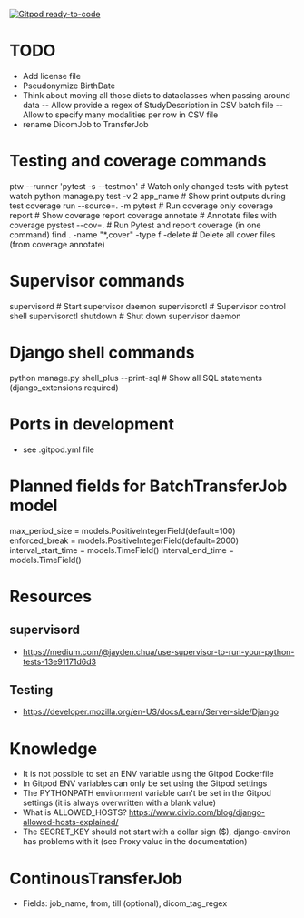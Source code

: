[![Gitpod ready-to-code](https://img.shields.io/badge/Gitpod-ready--to--code-blue?logo=gitpod)](https://gitpod.io/#https://github.com/medihack/adit)


# TODO
- Add license file
- Pseudonymize BirthDate
- Think about moving all those dicts to dataclasses when passing around data
-- Allow provide a regex of StudyDescription in CSV batch file
-- Allow to specify many modalities per row in CSV file
- rename DicomJob to TransferJob

# Testing and coverage commands
ptw --runner 'pytest -s --testmon'   # Watch only changed tests with pytest watch
python manage.py test -v 2 app_name   # Show print outputs during test
coverage run --source=. -m pytest   # Run coverage only
coverage report   # Show coverage report
coverage annotate   # Annotate files with coverage
pystest --cov=.   # Run Pytest and report coverage (in one command)
find . -name "*,cover" -type f -delete   # Delete all cover files (from coverage annotate)

# Supervisor commands
supervisord   # Start supervisor daemon
supervisorctl  # Supervisor control shell
supervisorctl shutdown  # Shut down supervisor daemon

# Django shell commands
python manage.py shell_plus --print-sql  # Show all SQL statements (django_extensions required)

# Ports in development
- see .gitpod.yml file

# Planned fields for BatchTransferJob model
max_period_size = models.PositiveIntegerField(default=100)
enforced_break = models.PositiveIntegerField(default=2000)
interval_start_time = models.TimeField()
interval_end_time = models.TimeField()

# Resources

## supervisord
- https://medium.com/@jayden.chua/use-supervisor-to-run-your-python-tests-13e91171d6d3

## Testing
- https://developer.mozilla.org/en-US/docs/Learn/Server-side/Django

# Knowledge
- It is not possible to set an ENV variable using the Gitpod Dockerfile
- In Gitpod ENV variables can only be set using the Gitpod settings
- The PYTHONPATH environment variable can't be set in the Gitpod settings (it is always overwritten with a blank value)
- What is ALLOWED_HOSTS? https://www.divio.com/blog/django-allowed-hosts-explained/
- The SECRET_KEY should not start with a dollar sign ($), django-environ has problems with it (see Proxy value in the documentation)

# ContinousTransferJob
- Fields: job_name, from, till (optional), dicom_tag_regex